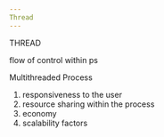 ```yaml
---
Thread
---
```


THREAD

flow of control within ps

Multithreaded Process

1. responsiveness to the user
2. resource sharing within the process
3. economy
4. scalability factors
